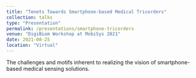 ```yaml
---
title: "Tenets Towards Smartphone-based Medical Tricorders"
collection: talks
type: "Presentation"
permalink: /presentations/smartphone-tricorders
venue: "DigiBiom Workshop at MobiSys 2021"
date: 2021-08-25
location: "Virtual"
---
```


The challenges and motifs inherent to realizing the vision of smartphone-based medical sensing solutions.
